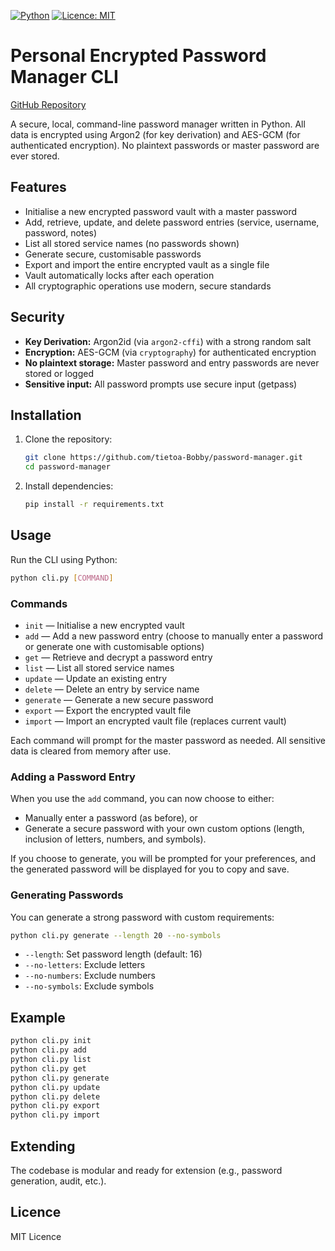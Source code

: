 [![Python](https://img.shields.io/badge/python-3.8%2B-blue.svg)](https://www.python.org/) [![Licence: MIT](https://img.shields.io/badge/License-MIT-yellow.svg)](LICENSE)

# Personal Encrypted Password Manager CLI

[GitHub Repository](https://github.com/tietoa-Bobby/password-manager)

A secure, local, command-line password manager written in Python. All data is encrypted using Argon2 (for key derivation) and AES-GCM (for authenticated encryption). No plaintext passwords or master password are ever stored.

## Features
- Initialise a new encrypted password vault with a master password
- Add, retrieve, update, and delete password entries (service, username, password, notes)
- List all stored service names (no passwords shown)
- Generate secure, customisable passwords
- Export and import the entire encrypted vault as a single file
- Vault automatically locks after each operation
- All cryptographic operations use modern, secure standards

## Security
- **Key Derivation:** Argon2id (via `argon2-cffi`) with a strong random salt
- **Encryption:** AES-GCM (via `cryptography`) for authenticated encryption
- **No plaintext storage:** Master password and entry passwords are never stored or logged
- **Sensitive input:** All password prompts use secure input (getpass)

## Installation
1. Clone the repository:
   ```sh
   git clone https://github.com/tietoa-Bobby/password-manager.git
   cd password-manager
   ```
2. Install dependencies:
   ```sh
   pip install -r requirements.txt
   ```

## Usage
Run the CLI using Python:
```sh
python cli.py [COMMAND]
```

### Commands
- `init` &mdash; Initialise a new encrypted vault
- `add` &mdash; Add a new password entry (choose to manually enter a password or generate one with customisable options)
- `get` &mdash; Retrieve and decrypt a password entry
- `list` &mdash; List all stored service names
- `update` &mdash; Update an existing entry
- `delete` &mdash; Delete an entry by service name
- `generate` &mdash; Generate a new secure password
- `export` &mdash; Export the encrypted vault file
- `import` &mdash; Import an encrypted vault file (replaces current vault)

Each command will prompt for the master password as needed. All sensitive data is cleared from memory after use.

### Adding a Password Entry
When you use the `add` command, you can now choose to either:
- Manually enter a password (as before), or
- Generate a secure password with your own custom options (length, inclusion of letters, numbers, and symbols).

If you choose to generate, you will be prompted for your preferences, and the generated password will be displayed for you to copy and save.

### Generating Passwords
You can generate a strong password with custom requirements:
```sh
python cli.py generate --length 20 --no-symbols
```
- `--length`: Set password length (default: 16)
- `--no-letters`: Exclude letters
- `--no-numbers`: Exclude numbers
- `--no-symbols`: Exclude symbols

## Example
```sh
python cli.py init
python cli.py add
python cli.py list
python cli.py get
python cli.py generate
python cli.py update
python cli.py delete
python cli.py export
python cli.py import
```

## Extending
The codebase is modular and ready for extension (e.g., password generation, audit, etc.).

## Licence
MIT Licence 